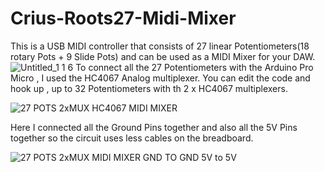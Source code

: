 # Crius-Roots27-Midi-Mixer
This is a USB MIDI controller that consists of 27 linear Potentiometers(18 rotary Pots + 9 Slide Pots) and can be used as a MIDI Mixer for your DAW.
![Untitled_1 1 6](https://user-images.githubusercontent.com/63908995/170828311-2a7bc07a-d649-43da-9e15-8424e77300e2.png)
To connect all the 27 Potentiometers with the Arduino Pro Micro , I used the HC4067 Analog multiplexer.
You can edit the code and hook up , up to 32 Potentiometers with th 2 x HC4067 multiplexers.

![27 POTS 2xMUX HC4067 MIDI MIXER](https://user-images.githubusercontent.com/63908995/170824971-54c1601a-421f-4807-9b33-d28498aa016c.png)

Here I connected all the Ground Pins together and also all the 5V Pins together so the circuit uses less cables on the breadboard.

![27 POTS 2xMUX MIDI MIXER GND TO GND 5V to 5V](https://user-images.githubusercontent.com/63908995/170824980-58286f10-5172-47fc-bb8b-289e9db08d15.png)

